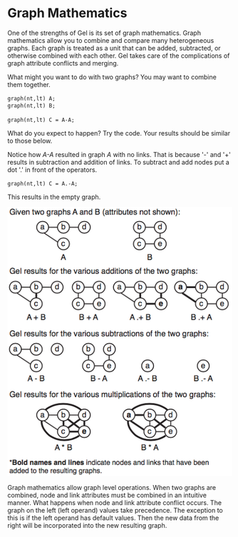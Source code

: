 # Graph Mathematics

One of the strengths of Gel is its set of graph mathematics. Graph mathematics allow you to combine and compare many heterogeneous graphs. Each graph is treated as a unit that can be added, subtracted, or otherwise combined with each other. Gel takes care of the complications of graph attribute conflicts and merging. 

What might you want to do with two graphs? You may want to combine them together. 

```
graph(nt,lt) A;
graph(nt,lt) B;

graph(nt,lt) C = A-A;
```
What do you expect to happen? Try the code. Your results should be similar to those below.

Notice how *A-A* resulted in graph *A* with no links. That is because '-' and '+' results in subtraction and addition of links. To subtract and add nodes put a dot '.' in front of the operators. 

```
graph(nt,lt) C = A.-A;
```

This results in the empty graph.

![](imgs/img20.png)

Graph mathematics allow graph level operations. When two graphs are combined, node and link attributes must be combined in an intuitive manner. What happens when node and link attribute conflict occurs. The graph on the left (left operand) values take precedence. The exception to this is if the left operand has default values. Then the new data from the right will be incorporated into the new resulting graph.